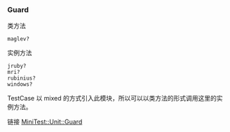 ### Guard

类方法

```
maglev?
```

实例方法

```
jruby?
mri?
rubinius?
windows?
```

TestCase 以 mixed 的方式引入此模块，所以可以以类方法的形式调用这里的实例方法。

链接 [MiniTest::Unit::Guard](http://www.ruby-doc.org/stdlib-2.1.2/libdoc/minitest/rdoc/MiniTest/Unit/Guard.html)
